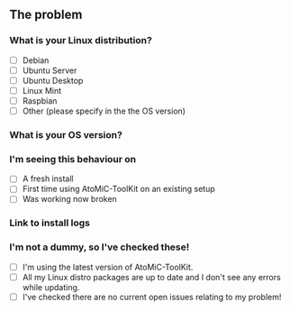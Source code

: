 ## The problem
<!--- Describe the issue you are experiencing in as much detail as possible and if required what are the steps to reproduce the error.
_Or_ explain the new feature you want to see added to AtoMiC-ToolKit and remove everything else below.

Remember, this is _not_ a way to ask questions. For that, go to
[![Chat Gitter](https://badges.gitter.im/htpcBeginner/AtoMiC-ToolKit.svg)](https://gitter.im/htpcBeginner/AtoMiC-ToolKit) -->

<!--- Use an X to mark items on the lists -->

### What is your Linux distribution?

- [ ] Debian
- [ ] Ubuntu Server
- [ ] Ubuntu Desktop
- [ ] Linux Mint
- [ ] Raspbian
- [ ] Other (please specify in the the OS version)

### What is your OS version?
<!--- Example: 16.04.3 or Stretch -->

### I'm seeing this behaviour on

- [ ] A fresh install
- [ ] First time using AtoMiC-ToolKit on an existing setup
- [ ] Was working now broken

### Link to install logs

<!--- Create a [GIST](https://gist.github.com) and if possible\applicable paste in your _full_ install log, and link it here. 
If you are reporting a bug, please try if possible to do this! -->


### I'm not a dummy, so I've checked these!

- [ ] I'm using the latest version of AtoMiC-ToolKit. <!--- (Update via the maintenance menu) -->
- [ ] All my Linux distro packages are up to date and I don't see any errors while updating. <!--- (Update via the maintenance menu) -->
- [ ] I've checked there are no current open issues relating to my problem! <!--- (If there is can you add any further details?) -->